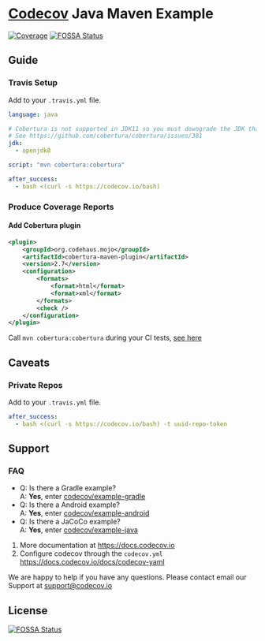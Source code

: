 # [Codecov][1] Java Maven Example
[![Coverage](https://img.shields.io/codecov/c/gh/haskaris/DevOpsProject?token=2ce63d8a-8f35-4454-83a1-a3b44403b770)](https://codecov.io/gh/haskaris/DevOpsProject)
[![FOSSA Status](https://app.fossa.com/api/projects/git%2Bgithub.com%2Fcodecov%2Fexample-java-maven.svg?type=shield)](https://app.fossa.com/projects/git%2Bgithub.com%2Fcodecov%2Fexample-java-maven?ref=badge_shield)

## Guide
### Travis Setup

Add to your `.travis.yml` file.
```yml
language: java

# Cobertura is not supported in JDK11 so you must downgrade the JDK that Travis uses if you want to use Cobertura with Travis.
# See https://github.com/cobertura/cobertura/issues/381
jdk:
  - openjdk8

script: "mvn cobertura:cobertura"

after_success:
  - bash <(curl -s https://codecov.io/bash)
```
### Produce Coverage Reports
#### Add Cobertura plugin
```xml
<plugin>
    <groupId>org.codehaus.mojo</groupId>
    <artifactId>cobertura-maven-plugin</artifactId>
    <version>2.7</version>
    <configuration>
        <formats>
            <format>html</format>
            <format>xml</format>
        </formats>
        <check />
    </configuration>
</plugin>
```
Call `mvn cobertura:cobertura` during your CI tests, [see here](https://github.com/codecov/example-java-maven/blob/master/.travis.yml#L4)

## Caveats
### Private Repos
Add to your `.travis.yml` file.
```yml
after_success:
  - bash <(curl -s https://codecov.io/bash) -t uuid-repo-token
```
## Support
### FAQ
- Q: Is there a Gradle example?<br/>A: **Yes**, enter [codecov/example-gradle][2]
- Q: Is there a Android example?<br/>A: **Yes**, enter [codecov/example-android][3]
- Q: Is there a JaCoCo example?<br/>A: **Yes**, enter [codecov/example-java][4]

1. More documentation at https://docs.codecov.io
2. Configure codecov through the `codecov.yml`  https://docs.codecov.io/docs/codecov-yaml

We are happy to help if you have any questions. Please contact email our Support at [support@codecov.io](mailto:support@codecov.io)

[1]: https://codecov.io/
[2]: https://github.com/codecov/example-gradle
[3]: https://github.com/codecov/example-android
[4]: https://github.com/codecov/example-java


## License
[![FOSSA Status](https://app.fossa.com/api/projects/git%2Bgithub.com%2Fcodecov%2Fexample-java-maven.svg?type=large)](https://app.fossa.com/projects/git%2Bgithub.com%2Fcodecov%2Fexample-java-maven?ref=badge_large)
